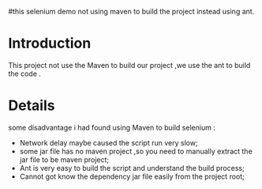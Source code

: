 #this selenium demo not using maven to build the project instead using ant.

# Introduction #

This project not use the Maven to build our project ,we use the ant to build the code .


# Details #

some disadvantage i had found using Maven to build selenium :
  * Network delay maybe caused the script run very slow;
  * some jar file has no maven project ,so you need to manually extract the jar file to be maven project;
  * Ant is very easy to build the script and understand the build process;
  * Cannot got know the dependency jar file easily from the project root;